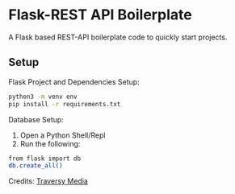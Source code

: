 # Flask-REST API Boilerplate

A Flask based REST-API boilerplate code to quickly start projects.

## Setup

Flask Project and Dependencies Setup:

```bash
python3 -m venv env
pip install -r requirements.txt
```

Database Setup:

1. Open a Python Shell/Repl
2. Run the following:

```bash
from flask import db
db.create_all()
```

Credits: [Traversy Media](https://www.youtube.com/watch?v=PTZiDnuC86g)